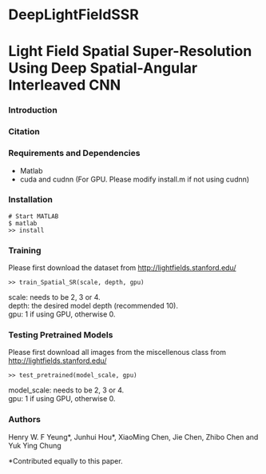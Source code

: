 # DeepLightFieldSSR

# Light Field Spatial Super-Resolution Using Deep Spatial-Angular Interleaved CNN

### Introduction

### Citation

### Requirements and Dependencies

- Matlab
- cuda and cudnn (For GPU. Please modify install.m if not using cudnn)

### Installation

    # Start MATLAB
    $ matlab
    >> install

### Training

Please first download the dataset from http://lightfields.stanford.edu/

    >> train_Spatial_SR(scale, depth, gpu)

scale: needs to be 2, 3 or 4. <br />
depth: the desired model depth (recommended 10). <br />
gpu: 1 if using GPU, otherwise 0. <br />

### Testing Pretrained Models

Please first download all images from the miscellenous class from http://lightfields.stanford.edu/

    >> test_pretrained(model_scale, gpu)

model_scale: needs to be 2, 3 or 4. <br />
gpu: 1 if using GPU, otherwise 0. <br />

### Authors

Henry W. F Yeung*, Junhui Hou*, XiaoMing Chen, Jie Chen, Zhibo Chen and Yuk Ying Chung

*Contributed equally to this paper.
